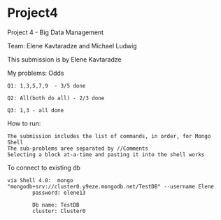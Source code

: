 # Project4
Project 4 - Big Data Management

Team: Elene Kavtaradze and Michael Ludwig

This submission is by Elene Kavtaradze

My problems: Odds

	Q1: 1,3,5,7,9  - 3/5 done

	Q2: All(both do all) - 2/3 done

	Q3: 1,3 - all done

How to run:
	
	The submission includes the list of commands, in order, for Mongo Shell
	The sub-problems aree separated by //Comments
	Selecting a block at-a-time and pasting it into the shell works

	
To connect to existing db

	via Shell 4.0:  mongo "mongodb+srv://cluster0.y9eze.mongodb.net/TestDB" --username Elene
			password: elene13

			Db name: TestDB
			cluster: Cluster0
